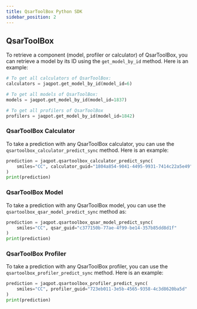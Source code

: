```yaml
---
title: QsarToolBox Python SDK
sidebar_position: 2
---
```


## QsarToolBox

To retrieve a component (model, profiler or calculator) of QsarToolBox, you can retrieve a model by its ID using the `get_model_by_id` method. Here is an example:

```python
# To get all calculators of QsarToolBox:
calculators = jaqpot.get_model_by_id(model_id=6)

# To get all models of QsarToolBox:
models = jaqpot.get_model_by_id(model_id=1837)

# To get all profilers of QsarToolBox
profilers = jaqpot.get_model_by_id(model_id=1842)

```

### QsarToolBox Calculator

To take a prediction with any QsarToolBox calculator, you can use the `qsartoolbox_calculator_predict_sync` method. Here is an example:

```python
prediction = jaqpot.qsartoolbox_calculator_predict_sync(
    smiles="CC", calculator_guid="1804a854-9041-4495-9931-7414c22a5e49"
)
print(prediction)
```

### QsarToolBox Model

To take a prediction with any QsarToolBox model, you can use the `qsartoolbox_qsar_model_predict_sync` method as:

```python
prediction = jaqpot.qsartoolbox_qsar_model_predict_sync(
    smiles="CC", qsar_guid="c377150b-77ae-4f99-be14-357b85dd8d1f"
)
print(prediction)
```

### QsarToolBox Profiler

To take a prediction with any QsarToolBox profiler, you can use the `qsartoolbox_profiler_predict_sync` method. Here is an example:

```python
prediction = jaqpot.qsartoolbox_profiler_predict_sync(
    smiles="CC", profiler_guid="723eb011-3e5b-4565-9358-4c3d8620ba5d"
)
print(prediction)
```